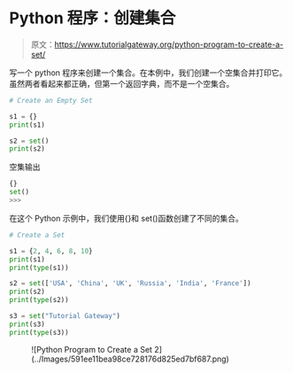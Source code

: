 # Python 程序：创建集合

> 原文：<https://www.tutorialgateway.org/python-program-to-create-a-set/>

写一个 python 程序来创建一个集合。在本例中，我们创建一个空集合并打印它。虽然两者看起来都正确，但第一个返回字典，而不是一个空集合。

```py
# Create an Empty Set

s1 = {}
print(s1)

s2 = set()
print(s2)
```

空集输出

```py
{}
set()
>>> 
```

在这个 Python 示例中，我们使用{}和 set()函数创建了不同的集合。

```py
# Create a Set

s1 = {2, 4, 6, 8, 10}
print(s1)
print(type(s1))

s2 = set(['USA', 'China', 'UK', 'Russia', 'India', 'France'])
print(s2)
print(type(s2))

s3 = set("Tutorial Gateway")
print(s3)
print(type(s3))
```

<figure class="wp-block-image size-large">![Python Program to Create a Set 2](../Images/591ee11bea98ce728176d825ed7bf687.png)</figure>